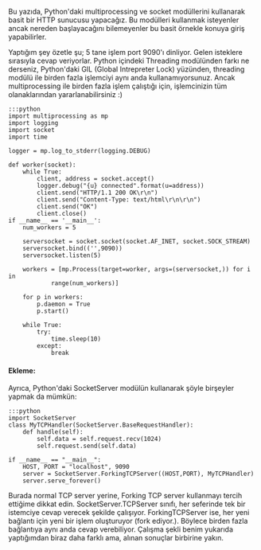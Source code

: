 <!--
.. date: 2011-10-17 19:42:00
.. title: Python ile soket programlama ve multiprocessing modülü
.. slug: soket-programlama-ve-multiprocessing
.. description: Multiprocessing ve socket modüllerini öğrenmek için bu yazıdaki örnekleri inceleyebilirsiniz. Basitçe anlattım.
-->


Bu yazıda, Python'daki multiprocessing ve socket modüllerini kullanarak
basit bir HTTP sunucusu yapacağız. Bu modülleri kullanmak isteyenler
ancak nereden başlayacağını bilemeyenler bu basit örnekle konuya giriş
yapabilirler.

Yaptığım şey özetle şu; 5 tane işlem port 9090'ı
dinliyor. Gelen isteklere sırasıyla cevap veriyorlar. Python içindeki
Threading modülünden farkı ne derseniz, Python'daki GIL (Global
Intrepreter Lock) yüzünden, threading modülü ile birden fazla işlemciyi
aynı anda kullanamıyorsunuz. Ancak multiprocessing ile birden fazla
işlem çalıştığı için, işlemcinizin tüm olanaklarından
yararlanabilirsiniz :) <!-- TEASER_END -->

    :::python
    import multiprocessing as mp
    import logging
    import socket
    import time
    
    logger = mp.log_to_stderr(logging.DEBUG)
    
    def worker(socket):
        while True:
            client, address = socket.accept()
            logger.debug("{u} connected".format(u=address))
            client.send("HTTP/1.1 200 OK\r\n")
            client.send("Content-Type: text/html\r\n\r\n")
            client.send("OK")
            client.close()
    if __name__ == '__main__':
        num_workers = 5
    
        serversocket = socket.socket(socket.AF_INET, socket.SOCK_STREAM)
        serversocket.bind(('',9090))
        serversocket.listen(5)
    
        workers = [mp.Process(target=worker, args=(serversocket,)) for i in
                range(num_workers)]
    
        for p in workers:
            p.daemon = True
            p.start()
    
        while True:
            try:
                time.sleep(10)
            except:
                break
    

#### Ekleme:

Ayrıca, Python'daki SocketServer modülün kullanarak şöyle birşeyler
yapmak da mümkün:

    :::python
    import SocketServer
    class MyTCPHandler(SocketServer.BaseRequestHandler):
        def handle(self):
            self.data = self.request.recv(1024)
            self.request.send(self.data)
    
    if __name__ == "__main__":
        HOST, PORT = "localhost", 9090
        server = SocketServer.ForkingTCPServer((HOST,PORT), MyTCPHandler)
        server.serve_forever()
    

Burada normal TCP server yerine, Forking TCP server kullanmayı tercih
ettiğime dikkat edin. SocketServer.TCPServer sınıfı, her seferinde tek
bir istemciye cevap verecek şekilde çalışıyor. ForkingTCPServer ise, her
yeni bağlantı için yeni bir işlem oluşturuyor (fork ediyor.). Böylece
birden fazla bağlantıya aynı anda cevap verebiliyor. Çalışma şekli benim
yukarıda yaptığımdan biraz daha farklı ama, alınan sonuçlar birbirine
yakın.